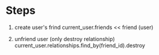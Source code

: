 # Steps

1. create user's frind 
    current_user.friends << friend (user)

2. unfriend user (only destroy relationship)
    current_user.relationships.find_by(friend_id).destroy